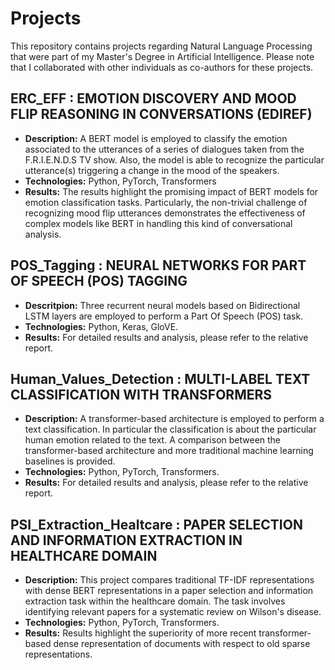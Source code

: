# Projects
This repository contains projects regarding Natural Language Processing that were part of my Master's Degree in Artificial Intelligence. Please note that I collaborated with other individuals as co-authors for these projects.

## ERC_EFF : EMOTION DISCOVERY AND MOOD FLIP REASONING IN CONVERSATIONS (EDIREF)
- **Description:** A BERT model is employed to classify the emotion associated to the utterances of a series of dialogues taken from the F.R.I.E.N.D.S TV show. Also, the model is able to recognize the particular utterance(s) triggering a change in the mood of the speakers. 
- **Technologies:** Python, PyTorch, Transformers
- **Results:** The results highlight the promising impact of BERT models for emotion classification tasks. Particularly, the non-trivial challenge of recognizing mood flip utterances demonstrates the effectiveness of complex models like BERT in handling this kind of conversational analysis.

## POS_Tagging : NEURAL NETWORKS FOR PART OF SPEECH (POS) TAGGING
- **Descritpion:** Three recurrent neural models based on Bidirectional LSTM layers are employed to perform a Part Of Speech (POS) task.
- **Technologies:** Python, Keras, GloVE.
- **Results:** For detailed results and analysis, please refer to the relative report.

## Human_Values_Detection : MULTI-LABEL TEXT CLASSIFICATION WITH TRANSFORMERS
- **Description:** A transformer-based architecture is employed to perform a text classification. In particular the classification is about the particular human emotion related to the text. A comparison between the transformer-based architecture and more traditional machine learning baselines is provided.
- **Technologies:** Python, PyTorch, Transformers.
- **Results:** For detailed results and analysis, please refer to the relative report.

## PSI_Extraction_Healtcare : PAPER SELECTION AND INFORMATION EXTRACTION IN HEALTHCARE DOMAIN
- **Description:** This project compares traditional TF-IDF representations with dense BERT representations in a paper selection and information extraction task within the healthcare domain. The task involves identifying relevant papers for a systematic review on Wilson's disease.
- **Technologies:** Python, PyTorch, Transformers.
- **Results:** Results highlight the superiority of more recent transformer-based dense representation of documents with respect to old sparse representations.
